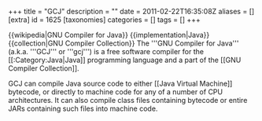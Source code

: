 +++
title = "GCJ"
description = ""
date = 2011-02-22T16:35:08Z
aliases = []
[extra]
id = 1625
[taxonomies]
categories = []
tags = []
+++

{{wikipedia|GNU Compiler for Java}}
{{implementation|Java}}{{collection|GNU Compiler Collection}}
The '''GNU Compiler for Java''' (a.k.a. '''GCJ''' or '''gcj''') is a free software compiler for the [[:Category:Java|Java]] programming language and a part of the [[GNU Compiler Collection]].

GCJ can compile Java source code to either [[Java Virtual Machine]] bytecode, or directly to machine code for any of a number of CPU architectures. It can also compile class files containing bytecode or entire JARs containing such files into machine code.
